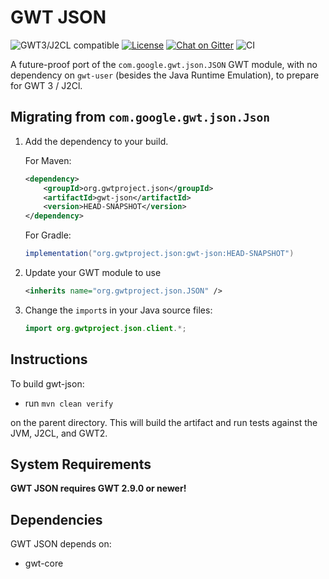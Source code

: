 # GWT JSON

![GWT3/J2CL compatible](https://img.shields.io/badge/GWT3/J2CL-compatible-brightgreen.svg)  [![License](https://img.shields.io/:license-apache-blue.svg)](http://www.apache.org/licenses/LICENSE-2.0.html) [![Chat on Gitter](https://badges.gitter.im/hal/elemento.svg)](https://gitter.im/gwtproject/gwt-modules) ![CI](https://github.com/gwtproject/gwt-json/workflows/CI/badge.svg)

A future-proof port of the `com.google.gwt.json.JSON` GWT module, with no dependency on `gwt-user` (besides the Java Runtime Emulation), to prepare for GWT 3 / J2Cl.

##  Migrating from `com.google.gwt.json.Json`

1. Add the dependency to your build.

   For Maven:

   ```xml
   <dependency>
       <groupId>org.gwtproject.json</groupId>
       <artifactId>gwt-json</artifactId>
       <version>HEAD-SNAPSHOT</version>
   </dependency>
   ```

   For Gradle:

   ```gradle
   implementation("org.gwtproject.json:gwt-json:HEAD-SNAPSHOT")
   ```

2. Update your GWT module to use

   ```xml
   <inherits name="org.gwtproject.json.JSON" />
   ```

3. Change the `import`s in your Java source files:

   ```java
   import org.gwtproject.json.client.*;
   ```

## Instructions

To build gwt-json:

* run `mvn clean verify`

on the parent directory. This will build the artifact and run tests against the JVM, J2CL, and GWT2.

## System Requirements

**GWT JSON requires GWT 2.9.0 or newer!**


## Dependencies

GWT JSON depends on:

* gwt-core

